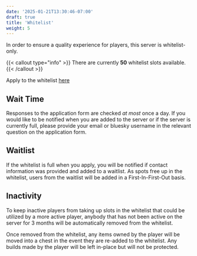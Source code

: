 ```yaml
---
date: '2025-01-21T13:30:46-07:00'
draft: true
title: 'Whitelist'
weight: 5
---
```


In order to ensure a quality experience for players, this server is whitelist-only. 

{{< callout type="info" >}}
There are currently **50** whitelist slots available.
{{< /callout >}}

Apply to the whitelist [here](https://docs.google.com/forms/d/e/1FAIpQLScIpC5ZFEZLrZnIIZy6blEkP7Q9E0n432X5uyXqoagm-qdlSQ/viewform?usp=header)

## Wait Time

Responses to the application form are checked *at most* once a day. If you would like to be notified when you are added to the server or if the server is currently full, please provide your email or bluesky username in the relevant question on the application form.

## Waitlist

If the whitelist is full when you apply, you will be notified if contact information was provided and added to a waitlist. As spots free up in the whitelist, users from the waitlist will be added in a First-In-First-Out basis.

## Inactivity

To keep inactive players from taking up slots in the whitelist that could be utilized by a more active player, anybody that has not been active on the server for 3 months will be automatically removed from the whitelist.

Once removed from the whitelist, any items owned by the player will be moved into a chest in the event they are re-added to the whitelist. Any builds made by the player will be left in-place but will not be protected.
